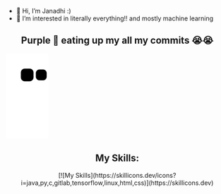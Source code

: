 - 👋 Hi, I’m Janadhi :)
- 👀 I’m interested in literally everything!! and mostly machine learning

## <div align="center">Purple 🐍 eating up my all my commits 😭😭</div>
![snake gif](https://github.com/Janadhi14/Janadhi14/blob/output/github-contribution-grid-snake.svg)


## <div align="center">My Skills:</div>
 
<div align="center">[![My Skills](https://skillicons.dev/icons?i=java,py,c,gitlab,tensorflow,linux,html,css)](https://skillicons.dev)</div>
